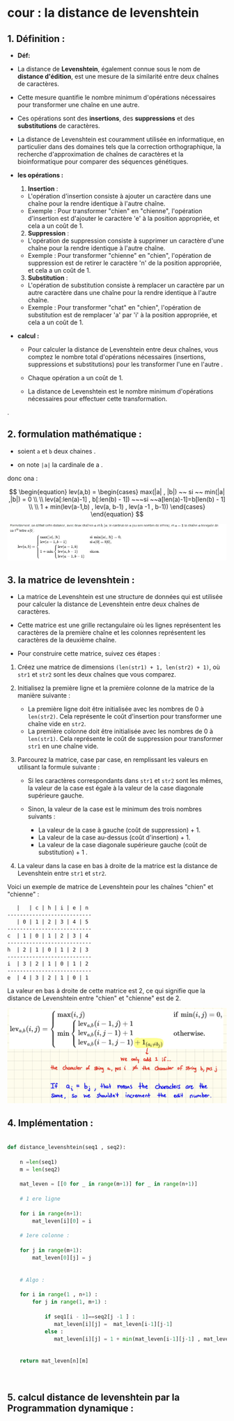 # cour : la distance de levenshtein


## 1. Définition :

- **Déf:**

- La distance de **Levenshtein**, également connue sous le nom de **distance d'édition**, est une mesure de la similarité entre deux chaînes de caractères.

- Cette mesure quantifie le nombre minimum d'opérations nécessaires pour transformer une chaîne en une autre. 

- Ces opérations sont  des **insertions**, des **suppressions** et des **substitutions** de caractères.

- La distance de Levenshtein est couramment utilisée en informatique, en particulier dans des domaines tels que la correction orthographique, la recherche d'approximation de chaînes de caractères et la bioinformatique pour comparer des séquences génétiques.

- **les opérations :**

    1. **Insertion** :
    - L'opération d'insertion consiste à ajouter un caractère dans une chaîne pour la rendre identique à l'autre chaîne.
    - Exemple : Pour transformer "chien" en "chienne", l'opération d'insertion est d'ajouter le caractère 'e' à la position appropriée, et cela a un coût de 1.

    2. **Suppression** :
    - L'opération de suppression consiste à supprimer un caractère d'une chaîne pour la rendre identique à l'autre chaîne.
    - Exemple : Pour transformer "chienne" en "chien", l'opération de suppression est de retirer le caractère 'n' de la position appropriée, et cela a un coût de 1.

    3. **Substitution** :
    - L'opération de substitution consiste à remplacer un caractère par un autre caractère dans une chaîne pour la rendre identique à l'autre chaîne.
    - Exemple : Pour transformer "chat" en "chien", l'opération de substitution est de remplacer 'a' par 'i' à la position appropriée, et cela a un coût de 1.

- **calcul :**

    - Pour calculer la distance de Levenshtein entre deux chaînes, vous comptez le nombre total d'opérations nécessaires (insertions, suppressions et substitutions) pour les transformer l'une en l'autre .

    - Chaque opération a un coût de 1. 

    - La distance de Levenshtein est le nombre minimum d'opérations nécessaires pour effectuer cette transformation.




.

## 2. formulation mathématique :

- soient `a` et `b` deux chaines .

- on note `|a|`  la cardinale de a .



donc ona : 



$$
\begin{equation}
lev(a,b) = 
\begin{cases}
    max(|a| , |b|) ~~ si ~~ min(|a| ,|b|) = 0 \\ 
    \\
    lev(a[:len(a)-1] , b[:len(b) - 1]) ~~~si ~~a[len(a)-1]=b[len(b) - 1] \\
    \\
    1 + min(lev(a-1,b) , lev(a, b-1) , lev(a -1 , b-1))
\end{cases}
\end{equation}
$$


![image](images/distance_lv.jpeg)

## 3. la matrice de levenshtein :

- La matrice de Levenshtein est une structure de données qui est  utilisée pour calculer la distance de Levenshtein entre deux chaînes de caractères. 

- Cette matrice est une grille rectangulaire où les lignes représentent les caractères de la première chaîne et les colonnes représentent les caractères de la deuxième chaîne.


- Pour construire cette matrice, suivez ces étapes :

1. Créez une matrice de dimensions `(len(str1) + 1, len(str2) + 1)`, où `str1` et `str2` sont les deux chaînes que vous comparez.

2. Initialisez la première ligne et la première colonne de la matrice de la manière suivante :
   - La première ligne doit être initialisée avec les nombres de 0 à `len(str2)`. Cela représente le coût d'insertion pour transformer une chaîne vide en `str2`.
   - La première colonne doit être initialisée avec les nombres de 0 à `len(str1)`. Cela représente le coût de suppression pour transformer `str1` en une chaîne vide.

3. Parcourez la matrice, case par case, en remplissant les valeurs en utilisant la formule suivante :

   - Si les caractères correspondants dans `str1` et `str2` sont les mêmes, la valeur de la case est égale à la valeur de la case diagonale supérieure gauche.

   - Sinon, la valeur de la case est le minimum des trois nombres suivants :
     - La valeur de la case à gauche  (coût de suppression) + 1.
     - La valeur de la case au-dessus  (coût d'insertion) + 1.
     - La valeur de la case diagonale supérieure gauche (coût de substitution) + 1 .

4. La valeur dans la case en bas à droite de la matrice est la distance de Levenshtein entre `str1` et `str2`.

Voici un exemple de matrice de Levenshtein pour les chaînes "chien" et "chienne" :

```
   |   | c | h | i | e | n
---------------------------
   | 0 | 1 | 2 | 3 | 4 | 5
---------------------------
c  | 1 | 0 | 1 | 2 | 3 | 4
---------------------------
h  | 2 | 1 | 0 | 1 | 2 | 3
---------------------------
i  | 3 | 2 | 1 | 0 | 1 | 2
---------------------------
e  | 4 | 3 | 2 | 1 | 0 | 1
```

La valeur en bas à droite de cette matrice est 2, ce qui signifie que la distance de Levenshtein entre "chien" et "chienne" est de 2.

![image](images/levenshtein-distance.jpeg)



## 4. Implémentation :

```python

def distance_levenshtein(seq1 , seq2):

    n =len(seq1)
    m = len(seq2)

    mat_leven = [[0 for _ in range(m+1)] for _ in range(n+1)]

    # 1 ere ligne 

    for i in range(n+1):
        mat_leven[i][0] = i
    
    # 1ere colonne :

    for j in range(m+1):
        mat_leven[0][j] = j

    
    # Algo :

    for i in range(1 , n+1) :
        for j in range(1, m+1) :
            
            if seq1[i - 1]==seq2[j -1 ] :
               mat_leven[i][j] =  mat_leven[i-1][j-1] 
            else :
               mat_leven[i][j] = 1 + min(mat_leven[i-1][j-1] , mat_leven[i][j-1] , mat_leven[i-1][j]  )

    
    return mat_leven[n][m]




```


## 5. calcul distance de levenshtein par la Programmation dynamique :





